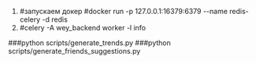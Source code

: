 1)  #запускаем докер
    #docker run -p 127.0.0.1:16379:6379 --name redis-celery -d redis
2)
    #celery -A wey_backend  worker -l info




###python scripts/generate_trends.py
###python scripts/generate_friends_suggestions.py